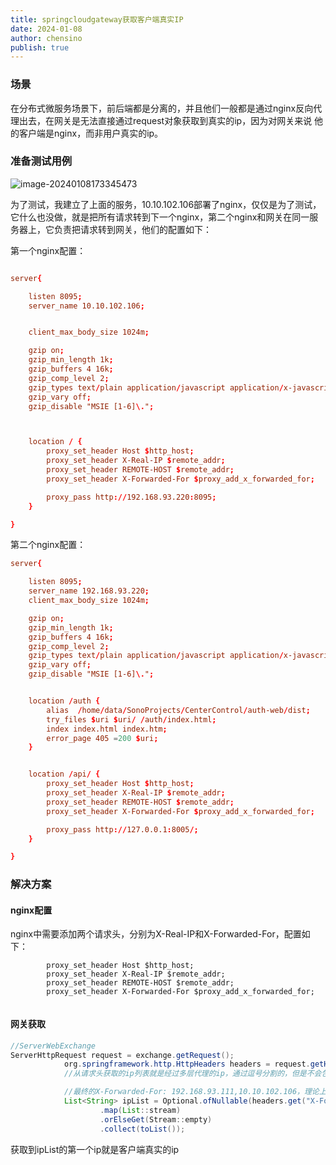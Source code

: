 ```yaml
---
title: springcloudgateway获取客户端真实IP
date: 2024-01-08
author: chensino
publish: true
---
```


### 场景

在分布式微服务场景下，前后端都是分离的，并且他们一般都是通过nginx反向代理出去，在网关是无法直接通过request对象获取到真实的ip，因为对网关来说
他的客户端是nginx，而非用户真实的ip。

### 准备测试用例

![image-20240108173345473](https://afatpig.oss-cn-chengdu.aliyuncs.com/blog/image-20240108173345473.png)

为了测试，我建立了上面的服务，10.10.102.106部署了nginx，仅仅是为了测试，它什么也没做，就是把所有请求转到下一个nginx，第二个nginx和网关在同一服务器上，它负责把请求转到网关，他们的配置如下：


第一个nginx配置：

~~~conf

server{

    listen 8095;
    server_name 10.10.102.106;


    client_max_body_size 1024m;

    gzip on;
    gzip_min_length 1k;
    gzip_buffers 4 16k;
    gzip_comp_level 2;
    gzip_types text/plain application/javascript application/x-javascript text/css application/xml text/javascript application/x-httpd-php image/jpeg image/gif image/png;
    gzip_vary off;
    gzip_disable "MSIE [1-6]\.";



    location / {
        proxy_set_header Host $http_host;
        proxy_set_header X-Real-IP $remote_addr;
        proxy_set_header REMOTE-HOST $remote_addr;
        proxy_set_header X-Forwarded-For $proxy_add_x_forwarded_for;

        proxy_pass http://192.168.93.220:8095;
    }

}

~~~

第二个nginx配置：

~~~conf
server{

    listen 8095;
    server_name 192.168.93.220;
    client_max_body_size 1024m;

    gzip on;
    gzip_min_length 1k;
    gzip_buffers 4 16k;
    gzip_comp_level 2;
    gzip_types text/plain application/javascript application/x-javascript text/css application/xml text/javascript application/x-httpd-php image/jpeg image/gif image/png;
    gzip_vary off;
    gzip_disable "MSIE [1-6]\.";


    location /auth {
        alias  /home/data/SonoProjects/CenterControl/auth-web/dist;
        try_files $uri $uri/ /auth/index.html;
        index index.html index.htm;
        error_page 405 =200 $uri;
    }


    location /api/ {
        proxy_set_header Host $http_host;
        proxy_set_header X-Real-IP $remote_addr;
        proxy_set_header REMOTE-HOST $remote_addr;
        proxy_set_header X-Forwarded-For $proxy_add_x_forwarded_for;

        proxy_pass http://127.0.0.1:8005/;
    }

}

~~~


### 解决方案

#### nginx配置

nginx中需要添加两个请求头，分别为X-Real-IP和X-Forwarded-For，配置如下：

~~~
        proxy_set_header Host $http_host;
        proxy_set_header X-Real-IP $remote_addr;
        proxy_set_header REMOTE-HOST $remote_addr;
        proxy_set_header X-Forwarded-For $proxy_add_x_forwarded_for;


~~~

#### 网关获取

~~~java
//ServerWebExchange
ServerHttpRequest request = exchange.getRequest();
            org.springframework.http.HttpHeaders headers = request.getHeaders();
            //从请求头获取的ip列表就是经过多层代理的ip，通过逗号分割的，但是不会包含localhost，127.0.0.1，因此上面第二个nginx和网关在统一主机上，就不会被记录，

            //最终的X-Forwarded-For: 192.168.93.111,10.10.102.106，理论上应该是192.168.93.111,10.10.102.106,127.0.0.1
            List<String> ipList = Optional.ofNullable(headers.get("X-Forwarded-For"))
                    .map(List::stream)
                    .orElseGet(Stream::empty)
                    .collect(toList());
~~~

获取到ipList的第一个ip就是客户端真实的ip